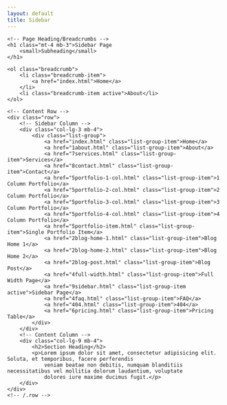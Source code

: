 ```yaml
---
layout: default
title: Sidebar
---
```

<div class="container">

    <!-- Page Heading/Breadcrumbs -->
    <h1 class="mt-4 mb-3">Sidebar Page
        <small>Subheading</small>
    </h1>

    <ol class="breadcrumb">
        <li class="breadcrumb-item">
            <a href="index.html">Home</a>
        </li>
        <li class="breadcrumb-item active">About</li>
    </ol>

    <!-- Content Row -->
    <div class="row">
        <!-- Sidebar Column -->
        <div class="col-lg-3 mb-4">
            <div class="list-group">
                <a href="index.html" class="list-group-item">Home</a>
                <a href="1about.html" class="list-group-item">About</a>
                <a href="7services.html" class="list-group-item">Services</a>
                <a href="8contact.html" class="list-group-item">Contact</a>
                <a href="5portfolio-1-col.html" class="list-group-item">1 Column Portfolio</a>
                <a href="5portfolio-2-col.html" class="list-group-item">2 Column Portfolio</a>
                <a href="5portfolio-3-col.html" class="list-group-item">3 Column Portfolio</a>
                <a href="5portfolio-4-col.html" class="list-group-item">4 Column Portfolio</a>
                <a href="5portfolio-item.html" class="list-group-item">Single Portfolio Item</a>
                <a href="2blog-home-1.html" class="list-group-item">Blog Home 1</a>
                <a href="2blog-home-2.html" class="list-group-item">Blog Home 2</a>
                <a href="2blog-post.html" class="list-group-item">Blog Post</a>
                <a href="4full-width.html" class="list-group-item">Full Width Page</a>
                <a href="9sidebar.html" class="list-group-item active">Sidebar Page</a>
                <a href="4faq.html" class="list-group-item">FAQ</a>
                <a href="404.html" class="list-group-item">404</a>
                <a href="6pricing.html" class="list-group-item">Pricing Table</a>
            </div>
        </div>
        <!-- Content Column -->
        <div class="col-lg-9 mb-4">
            <h2>Section Heading</h2>
            <p>Lorem ipsum dolor sit amet, consectetur adipisicing elit. Soluta, et temporibus, facere perferendis
                veniam beatae non debitis, numquam blanditiis necessitatibus vel mollitia dolorum laudantium, voluptate
                dolores iure maxime ducimus fugit.</p>
        </div>
    </div>
    <!-- /.row -->

</div>